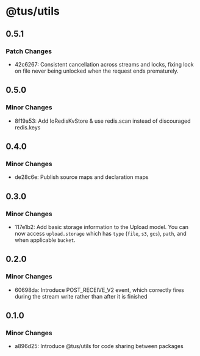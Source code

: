 # @tus/utils

## 0.5.1

### Patch Changes

- 42c6267: Consistent cancellation across streams and locks, fixing lock on file never being unlocked when the request ends prematurely.

## 0.5.0

### Minor Changes

- 8f19a53: Add IoRedisKvStore & use redis.scan instead of discouraged redis.keys

## 0.4.0

### Minor Changes

- de28c6e: Publish source maps and declaration maps

## 0.3.0

### Minor Changes

- 117e1b2: Add basic storage information to the Upload model. You can now access
  `upload.storage` which has `type` (`file`, `s3`, `gcs`), `path`, and when applicable
  `bucket`.

## 0.2.0

### Minor Changes

- 60698da: Introduce POST_RECEIVE_V2 event, which correctly fires during the stream write
  rather than after it is finished

## 0.1.0

### Minor Changes

- a896d25: Introduce @tus/utils for code sharing between packages
